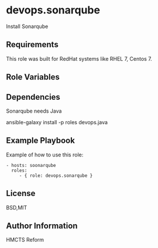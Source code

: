 devops.sonarqube
=========

Install Sonarqube

Requirements
------------

This role was built for RedHat systems like RHEL 7, Centos 7.

Role Variables
--------------

Dependencies
------------

Sonarqube needs Java 

ansible-galaxy install -p roles devops.java

Example Playbook
----------------

Example of how to use this role:

    - hosts: soonarqube
      roles:
         - { role: devops.sonarqube }

License
-------

BSD,MIT

Author Information
------------------
HMCTS Reform
